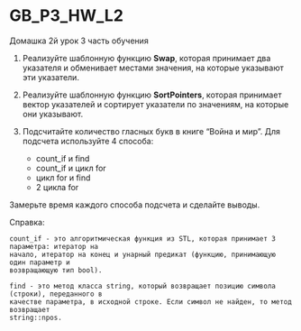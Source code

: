 # GB_P3_HW_L2
Домашка 2й урок 3 часть обучения

1. Реализуйте шаблонную функцию <b>Swap</b>, которая принимает два указателя и обменивает
местами значения, на которые указывают эти указатели.

2. Реализуйте шаблонную функцию <b>SortPointers</b>, которая принимает вектор указателей и
сортирует указатели по значениям, на которые они указывают.

3. Подсчитайте количество гласных букв в книге “Война и мир”. Для подсчета используйте 4
способа:
    - count_if и find
    - count_if и цикл for
    - цикл for и find
    - 2 цикла for
    
Замерьте время каждого способа подсчета и сделайте выводы.

  Справка:
    
    count_if - это алгоритмическая функция из STL, которая принимает 3 параметра: итератор на
    начало, итератор на конец и унарный предикат (функцию, принимающую один параметр и
    возвращающую тип bool).

    find - это метод класса string, который возвращает позицию символа (строки), переданного в
    качестве параметра, в исходной строке. Если символ не найден, то метод возвращает
    string::npos.

